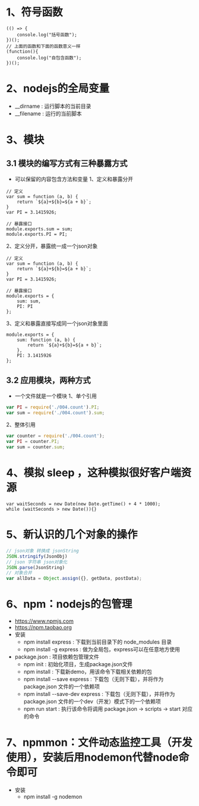 # 1、符号函数

```
(() => {
    console.log("括号函数");
})();
// 上面的函数和下面的函数意义一样
(function(){
    console.log("自包含函数");
})();
```

# 2、nodejs的全局变量
- __dirname : 运行脚本的当前目录
- __filename : 运行的当前脚本

# 3、模块
## 3.1 模块的编写方式有三种暴露方式
- 可以保留的内容包含方法和变量
1、定义和暴露分开
```
// 定义
var sum = function (a, b) {
    return `${a}+${b}=${a + b}`;
}
var PI = 3.1415926;

// 暴露接口
module.exports.sum = sum;
module.exports.PI = PI;
```

2、定义分开，暴露统一成一个json对象
```
// 定义
var sum = function (a, b) {
    return `${a}+${b}=${a + b}`;
}
var PI = 3.1415926;

// 暴露接口
module.exports = {
    sum: sum,
    PI: PI
};
```

3、定义和暴露直接写成同一个json对象里面
```
module.exports = {
    sum: function (a, b) {
        return `${a}+${b}=${a + b}`;
    },
    PI: 3.1415926
};
```

## 3.2 应用模块，两种方式
- 一个文件就是一个模块
1、单个引用
```js
var PI = require('./004.count').PI;
var sum = require('./004.count').sum;

```
2、整体引用
```js
var counter = require('./004.count');
var PI = counter.PI;
var sum = counter.sum;

```

# 4、模拟 sleep ，这种模拟很好客户端资源
```
var waitSeconds = new Date(new Date.getTime() + 4 * 1000);
while (waitSeconds > new Date()){}
```

# 5、新认识的几个对象的操作
```javascript
// json对象 转换成 jsonString
JSON.stringify(JsonObj)
// json 字符串 json对象化
JSON.parse(JsonString)
// 对象合并
var allData = Object.assign({}, getData, postData);
```

# 6、npm：nodejs的包管理
- https://www.npmjs.com
- https://npm.taobao.org
- 安装
  - npm install express : 下载到当前目录下的 node_modules 目录
  - npm install -g express : 做为全局包，express可以在任意地方使用
- package.json : 项目依赖包管理文件
  - npm init : 初始化项目，生成package.json文件
  - npm install : 下载新demo，用该命令下载相关依赖的包
  - npm install --save express : 下载包（无则下载），并将作为package.json 文件的一个依赖项
  - npm install --save-dev express : 下载包（无则下载），并将作为package.json 文件的一个dev（开发）模式下的一个依赖项
  - npm run start : 执行该命令将调用 package.json -> scripts -> start 对应的命令
  
  
# 7、npmmon：文件动态监控工具（开发使用），安装后用nodemon代替node命令即可
- 安装
  - npm install -g nodemon